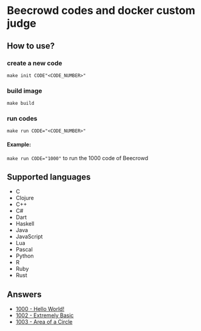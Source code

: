 # Beecrowd codes and docker custom judge

## How to use?

### create a new code
`make init CODE"<CODE_NUMBER>"`

### build image
`make build`

### run codes
`make run CODE="<CODE_NUMBER>"`

#### Example:
`make run CODE="1000"` to run the 1000 code of Beecrowd

## Supported languages

* C
* Clojure
* C++
* C#
* Dart
* Haskell
* Java
* JavaScript
* Lua
* Pascal
* Python
* R
* Ruby
* Rust

## Answers

* [1000 - Hello World!](./code/1000)
* [1002 - Extremely Basic](./code/1001)
* [1003 - Area of a Circle](./code/1002)

